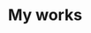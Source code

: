 ---
title: My works
description: I shows only the best websites and portfolios built completely with passion, simplicity & creativity!
---